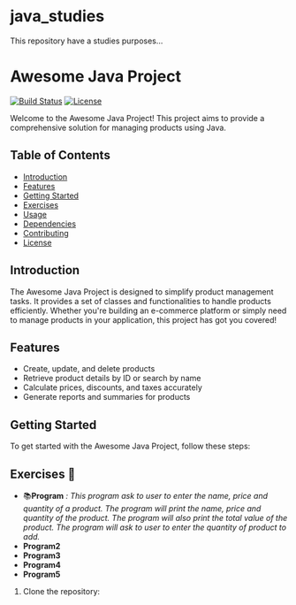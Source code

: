 # java_studies
This repository have a studies purposes...

# Awesome Java Project

[![Build Status](https://img.shields.io/travis/your-username/awesome-java-project.svg)](https://travis-ci.org/your-username/awesome-java-project)
[![License](https://img.shields.io/badge/License-MIT-blue.svg)](https://opensource.org/licenses/MIT)

Welcome to the Awesome Java Project! This project aims to provide a comprehensive solution for managing products using Java.

## Table of Contents
- [Introduction](#introduction)
- [Features](#features)
- [Getting Started](#getting-started)
- [Exercises](#Exercises)
- [Usage](#usage)
- [Dependencies](#dependencies)
- [Contributing](#contributing)
- [License](#license)

## Introduction
The Awesome Java Project is designed to simplify product management tasks. It provides a set of classes and functionalities to handle products efficiently. Whether you're building an e-commerce platform or simply need to manage products in your application, this project has got you covered!

## Features
- Create, update, and delete products
- Retrieve product details by ID or search by name
- Calculate prices, discounts, and taxes accurately
- Generate reports and summaries for products

## Getting Started
To get started with the Awesome Java Project, follow these steps:

## Exercises :construction:
- :books:**Program**
*: This program ask to user to enter the name, price and quantity of a product.
The program will print the name, price and quantity of the product.
The program will also print the total value of the product.
The program will ask to user to enter the quantity of product to add.*
- **Program2**
- **Program3**
- **Program4**
- **Program5**

1. Clone the repository:
